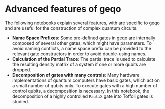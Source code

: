 # Advanced features of geqo

The following notebooks explain several features, with are specific to geqo and are useful for the construction of complex quantum circuits.

- **Name Space Prefixes**: Some pre-defined gates in geqo are internally composed of several other gates, which might have parameters. To avoid naming conflicts, a name space prefix can be provided to the relevant gate constructors in order to avoid double-using names.
- **Calculation of the Partial Trace**: The partial trace is used to calculate the resulting density matrix of a system if one or more qubits are dropped.
- **Decomposition of gates with many controls**: Many hardware implementations of quantum computers have basic gates, which act on a small number of qubits only. To execute gates with a high number of control qubits, a decomposition is necessary. In this notebook, the decomposition of a highly controlled ```PauliX``` gate into Toffoli gates is studied.
